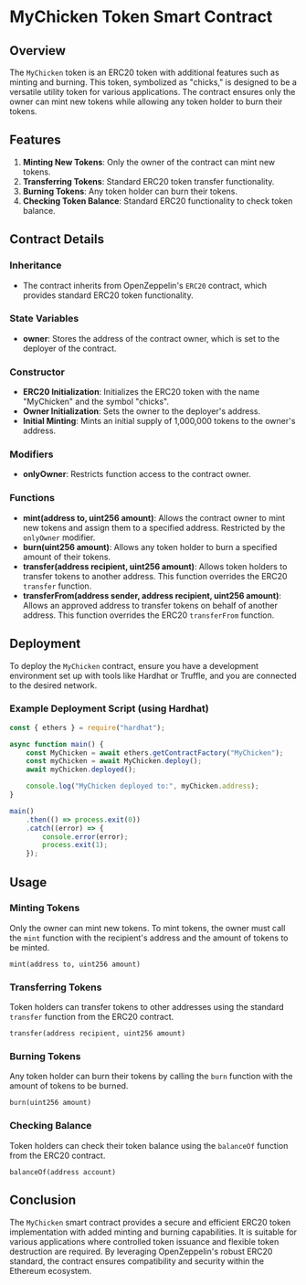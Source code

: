 # MyChicken Token Smart Contract

## Overview

The `MyChicken` token is an ERC20 token with additional features such as minting and burning. This token, symbolized as "chicks," is designed to be a versatile utility token for various applications. The contract ensures only the owner can mint new tokens while allowing any token holder to burn their tokens.

## Features

1. **Minting New Tokens**: Only the owner of the contract can mint new tokens.
2. **Transferring Tokens**: Standard ERC20 token transfer functionality.
3. **Burning Tokens**: Any token holder can burn their tokens.
4. **Checking Token Balance**: Standard ERC20 functionality to check token balance.

## Contract Details

### Inheritance

- The contract inherits from OpenZeppelin's `ERC20` contract, which provides standard ERC20 token functionality.

### State Variables

- **owner**: Stores the address of the contract owner, which is set to the deployer of the contract.

### Constructor

- **ERC20 Initialization**: Initializes the ERC20 token with the name "MyChicken" and the symbol "chicks".
- **Owner Initialization**: Sets the owner to the deployer's address.
- **Initial Minting**: Mints an initial supply of 1,000,000 tokens to the owner's address.

### Modifiers

- **onlyOwner**: Restricts function access to the contract owner.

### Functions

- **mint(address to, uint256 amount)**: Allows the contract owner to mint new tokens and assign them to a specified address. Restricted by the `onlyOwner` modifier.
- **burn(uint256 amount)**: Allows any token holder to burn a specified amount of their tokens.
- **transfer(address recipient, uint256 amount)**: Allows token holders to transfer tokens to another address. This function overrides the ERC20 `transfer` function.
- **transferFrom(address sender, address recipient, uint256 amount)**: Allows an approved address to transfer tokens on behalf of another address. This function overrides the ERC20 `transferFrom` function.

## Deployment

To deploy the `MyChicken` contract, ensure you have a development environment set up with tools like Hardhat or Truffle, and you are connected to the desired network.

### Example Deployment Script (using Hardhat)

```javascript
const { ethers } = require("hardhat");

async function main() {
    const MyChicken = await ethers.getContractFactory("MyChicken");
    const myChicken = await MyChicken.deploy();
    await myChicken.deployed();

    console.log("MyChicken deployed to:", myChicken.address);
}

main()
    .then(() => process.exit(0))
    .catch((error) => {
        console.error(error);
        process.exit(1);
    });
```

## Usage

### Minting Tokens

Only the owner can mint new tokens. To mint tokens, the owner must call the `mint` function with the recipient's address and the amount of tokens to be minted.

```solidity
mint(address to, uint256 amount)
```

### Transferring Tokens

Token holders can transfer tokens to other addresses using the standard `transfer` function from the ERC20 contract.

```solidity
transfer(address recipient, uint256 amount)
```

### Burning Tokens

Any token holder can burn their tokens by calling the `burn` function with the amount of tokens to be burned.

```solidity
burn(uint256 amount)
```

### Checking Balance

Token holders can check their token balance using the `balanceOf` function from the ERC20 contract.

```solidity
balanceOf(address account)
```

## Conclusion

The `MyChicken` smart contract provides a secure and efficient ERC20 token implementation with added minting and burning capabilities. It is suitable for various applications where controlled token issuance and flexible token destruction are required. By leveraging OpenZeppelin's robust ERC20 standard, the contract ensures compatibility and security within the Ethereum ecosystem.
